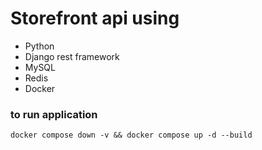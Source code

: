 # Storefront api using 
   - Python
   - Django rest framework
   - MySQL
   - Redis
   - Docker


### to run application

```
docker compose down -v && docker compose up -d --build
```